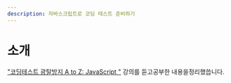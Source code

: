 ```yaml
---
description: 자바스크립트로 코딩 테스트 준비하기
---
```


# 소개

["코딩테스트 광탈방지 A to Z: JavaScript "](https://programmers.co.kr/learn/courses/13213) 강의를 듣고공부한 내용을정리했씁니다. &#x20;
